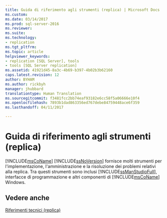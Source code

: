 ```yaml
---
title: Guida di riferimento agli strumenti (replica) | Microsoft Docs
ms.custom: 
ms.date: 03/14/2017
ms.prod: sql-server-2016
ms.reviewer: 
ms.suite: 
ms.technology:
- replication
ms.tgt_pltfrm: 
ms.topic: article
helpviewer_keywords:
- replication [SQL Server], tools
- tools [SQL Server replication]
ms.assetid: 41921d45-8a3c-4b69-b397-4b02b3b62160
caps.latest.revision: 12
author: BYHAM
ms.author: rickbyh
manager: jhubbard
translationtype: Human Translation
ms.sourcegitcommit: f3481fcc2bb74eaf93182e6cc58f5a06666e10f4
ms.openlocfilehash: 7893b1dad863356ed767debe84759448ace6f359
ms.lasthandoff: 04/11/2017

---
```

# <a name="tools-reference-replication"></a>Guida di riferimento agli strumenti (replica)
  [!INCLUDE[msCoName](../../includes/msconame-md.md)] [!INCLUDE[ssNoVersion](../../includes/ssnoversion-md.md)] fornisce molti strumenti per l'implementazione, l'amministrazione e la risoluzione dei problemi relativi alla replica. Tra questi strumenti sono inclusi [!INCLUDE[ssManStudioFull](../../includes/ssmanstudiofull-md.md)], interfacce di programmazione e altri componenti di [!INCLUDE[msCoName](../../includes/msconame-md.md)] Windows.  
  
## <a name="see-also"></a>Vedere anche  
 [Riferimenti tecnici &#40;replica&#41;](../../relational-databases/replication/technical-reference-replication.md)  
  
  
